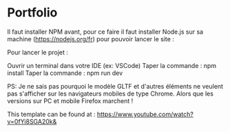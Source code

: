 # Portfolio
Il faut installer NPM avant, pour ce faire il faut installer Node.js sur sa machine (https://nodejs.org/fr) pour pouvoir lancer le site :

Pour lancer le projet :

Ouvrir un terminal dans votre IDE (ex: VSCode)
Taper la commande : npm install
Taper la commande : npm run dev

PS: Je ne sais pas pourquoi le modèle GLTF et d'autres éléments ne veulent pas s'afficher sur les navigateurs mobiles de type Chrome. Alors que les versions sur PC et mobile Firefox marchent !

This template can be found at : https://www.youtube.com/watch?v=0fYi8SGA20k&


